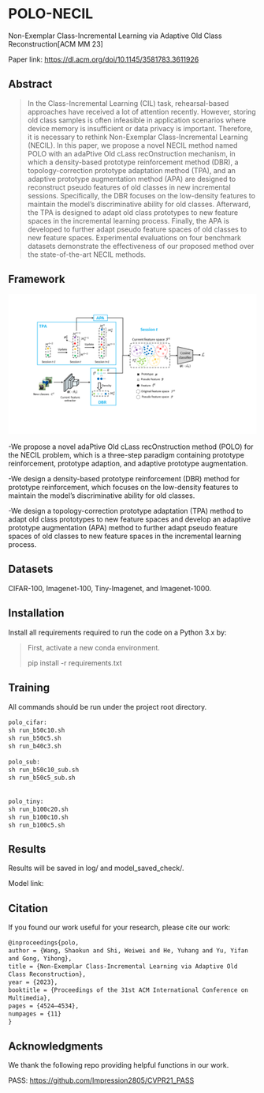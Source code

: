 # POLO-NECIL
Non-Exemplar Class-Incremental Learning via Adaptive Old Class Reconstruction[ACM MM 23]

Paper link: https://dl.acm.org/doi/10.1145/3581783.3611926 


## Abstract
> In the Class-Incremental Learning (CIL) task, rehearsal-based approaches have received a lot of attention recently. However, storing old class samples is often infeasible in application scenarios where device memory is insufficient or data privacy is important. Therefore, it is necessary to rethink Non-Exemplar Class-Incremental Learning (NECIL). In this paper, we propose a novel NECIL method named POLO with an adaPtive Old cLass recOnstruction mechanism, in which a density-based prototype reinforcement method (DBR), a topology-correction prototype adaptation method (TPA), and an adaptive prototype augmentation method (APA) are designed to reconstruct pseudo features of old classes in new incremental sessions. Specifically, the DBR focuses on the low-density features to maintain the model’s discriminative ability for old classes. Afterward, the TPA is designed to adapt old class prototypes to new feature spaces in the incremental learning process. Finally, the APA is developed to further adapt pseudo feature spaces of old classes to new feature spaces. Experimental evaluations on four benchmark datasets demonstrate the effectiveness of our proposed method over the state-of-the-art NECIL methods.

## Framework

![image](https://github.com/Mysteriousplayer/POLO-NECIL/blob/main/model_v8.png)

-We propose a novel adaPtive Old cLass recOnstruction method (POLO) for the NECIL problem, which is a three-step paradigm containing prototype reinforcement, prototype adaption, and adaptive prototype augmentation.

-We design a density-based prototype reinforcement (DBR) method for prototype reinforcement, which focuses on the low-density features to maintain the model’s discriminative ability for old classes.

-We design a topology-correction prototype adaptation (TPA) method to adapt old class prototypes to new feature spaces and develop an adaptive prototype augmentation (APA) method to further adapt pseudo feature spaces of old classes to new feature spaces in the incremental learning process. 

## Datasets
CIFAR-100, Imagenet-100, Tiny-Imagenet, and  Imagenet-1000. 

## Installation
Install all requirements required to run the code on a Python 3.x by:
> First, activate a new conda environment.
> 
> pip install -r requirements.txt

## Training
All commands should be run under the project root directory. 

```
polo_cifar:
sh run_b50c10.sh
sh run_b50c5.sh
sh run_b40c3.sh

polo_sub:
sh run_b50c10_sub.sh
sh run_b50c5_sub.sh

 
polo_tiny:
sh run_b100c20.sh
sh run_b100c10.sh
sh run_b100c5.sh

```
## Results
Results will be saved in log/ and model_saved_check/. 

Model link: 

## Citation
If you found our work useful for your research, please cite our work:
```
@inproceedings{polo,
author = {Wang, Shaokun and Shi, Weiwei and He, Yuhang and Yu, Yifan and Gong, Yihong},
title = {Non-Exemplar Class-Incremental Learning via Adaptive Old Class Reconstruction},
year = {2023},
booktitle = {Proceedings of the 31st ACM International Conference on Multimedia},
pages = {4524–4534},
numpages = {11}
}
```

## Acknowledgments
We thank the following repo providing helpful functions in our work. 

PASS: https://github.com/Impression2805/CVPR21_PASS

